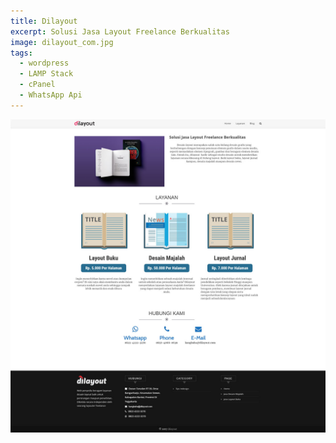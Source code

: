 ```yaml
---
title: Dilayout
excerpt: Solusi Jasa Layout Freelance Berkualitas
image: dilayout_com.jpg
tags:
  - wordpress
  - LAMP Stack
  - cPanel
  - WhatsApp Api
---
```


<a href="//dilayout.com"><img class="imgfull" alt="dilayout" title="dilayout" src="/images/dilayout_com.jpg"></a>
